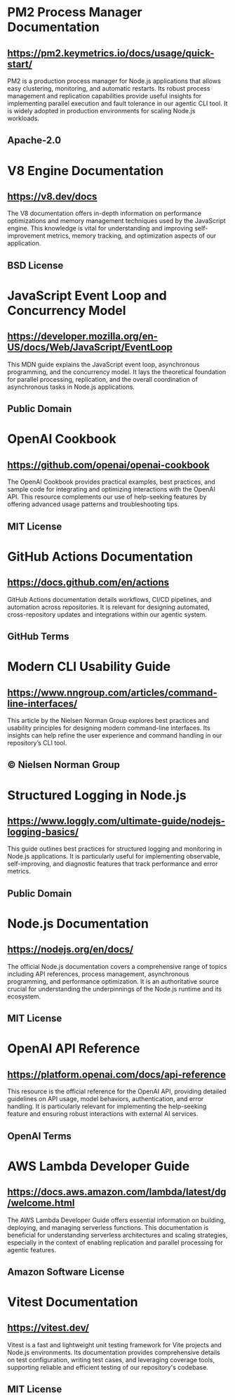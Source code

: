 # PM2 Process Manager Documentation
## https://pm2.keymetrics.io/docs/usage/quick-start/
PM2 is a production process manager for Node.js applications that allows easy clustering, monitoring, and automatic restarts. Its robust process management and replication capabilities provide useful insights for implementing parallel execution and fault tolerance in our agentic CLI tool. It is widely adopted in production environments for scaling Node.js workloads.
## Apache-2.0

# V8 Engine Documentation
## https://v8.dev/docs
The V8 documentation offers in-depth information on performance optimizations and memory management techniques used by the JavaScript engine. This knowledge is vital for understanding and improving self-improvement metrics, memory tracking, and optimization aspects of our application.
## BSD License

# JavaScript Event Loop and Concurrency Model
## https://developer.mozilla.org/en-US/docs/Web/JavaScript/EventLoop
This MDN guide explains the JavaScript event loop, asynchronous programming, and the concurrency model. It lays the theoretical foundation for parallel processing, replication, and the overall coordination of asynchronous tasks in Node.js applications.
## Public Domain

# OpenAI Cookbook
## https://github.com/openai/openai-cookbook
The OpenAI Cookbook provides practical examples, best practices, and sample code for integrating and optimizing interactions with the OpenAI API. This resource complements our use of help-seeking features by offering advanced usage patterns and troubleshooting tips.
## MIT License

# GitHub Actions Documentation
## https://docs.github.com/en/actions
GitHub Actions documentation details workflows, CI/CD pipelines, and automation across repositories. It is relevant for designing automated, cross-repository updates and integrations within our agentic system.
## GitHub Terms

# Modern CLI Usability Guide
## https://www.nngroup.com/articles/command-line-interfaces/
This article by the Nielsen Norman Group explores best practices and usability principles for designing modern command-line interfaces. Its insights can help refine the user experience and command handling in our repository’s CLI tool.
## © Nielsen Norman Group

# Structured Logging in Node.js
## https://www.loggly.com/ultimate-guide/nodejs-logging-basics/
This guide outlines best practices for structured logging and monitoring in Node.js applications. It is particularly useful for implementing observable, self-improving, and diagnostic features that track performance and error metrics.
## Public Domain

# Node.js Documentation
## https://nodejs.org/en/docs/
The official Node.js documentation covers a comprehensive range of topics including API references, process management, asynchronous programming, and performance optimization. It is an authoritative source crucial for understanding the underpinnings of the Node.js runtime and its ecosystem.
## MIT License

# OpenAI API Reference
## https://platform.openai.com/docs/api-reference
This resource is the official reference for the OpenAI API, providing detailed guidelines on API usage, model behaviors, authentication, and error handling. It is particularly relevant for implementing the help-seeking feature and ensuring robust interactions with external AI services.
## OpenAI Terms

# AWS Lambda Developer Guide
## https://docs.aws.amazon.com/lambda/latest/dg/welcome.html
The AWS Lambda Developer Guide offers essential information on building, deploying, and managing serverless functions. This documentation is beneficial for understanding serverless architectures and scaling strategies, especially in the context of enabling replication and parallel processing for agentic features.
## Amazon Software License

# Vitest Documentation
## https://vitest.dev/
Vitest is a fast and lightweight unit testing framework for Vite projects and Node.js environments. Its documentation provides comprehensive details on test configuration, writing test cases, and leveraging coverage tools, supporting reliable and efficient testing of our repository's codebase.
## MIT License